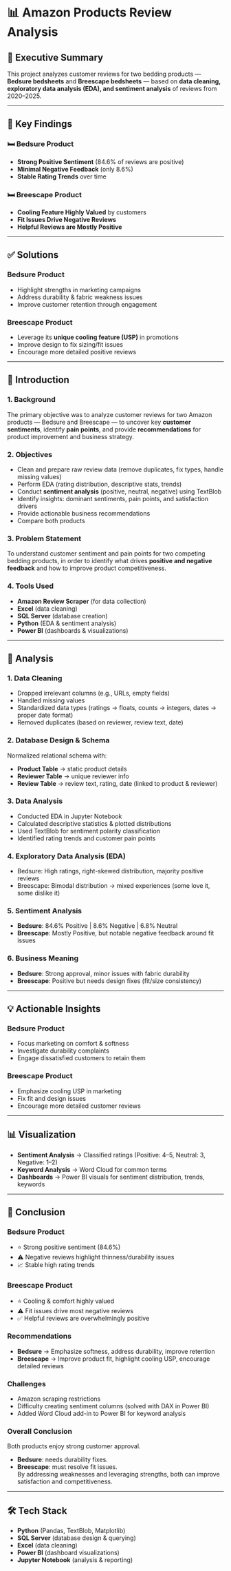 # 📊 Amazon Products Review Analysis  

## 🎯 Executive Summary  
This project analyzes customer reviews for two bedding products — **Bedsure bedsheets** and **Breescape bedsheets** — based on **data cleaning, exploratory data analysis (EDA), and sentiment analysis** of reviews from 2020–2025.  

---

## 📌 Key Findings  

### 🛏 Bedsure Product  
- **Strong Positive Sentiment** (84.6% of reviews are positive)  
- **Minimal Negative Feedback** (only 8.6%)  
- **Stable Rating Trends** over time  

### 🛏 Breescape Product  
- **Cooling Feature Highly Valued** by customers  
- **Fit Issues Drive Negative Reviews**  
- **Helpful Reviews are Mostly Positive**  

---

## ✅ Solutions  

### Bedsure Product  
- Highlight strengths in marketing campaigns  
- Address durability & fabric weakness issues  
- Improve customer retention through engagement  

### Breescape Product  
- Leverage its **unique cooling feature (USP)** in promotions  
- Improve design to fix sizing/fit issues  
- Encourage more detailed positive reviews  

---

## 📖 Introduction  

### 1. Background  
The primary objective was to analyze customer reviews for two Amazon products — Bedsure and Breescape — to uncover key **customer sentiments**, identify **pain points**, and provide **recommendations** for product improvement and business strategy.  

### 2. Objectives  
- Clean and prepare raw review data (remove duplicates, fix types, handle missing values)  
- Perform EDA (rating distribution, descriptive stats, trends)  
- Conduct **sentiment analysis** (positive, neutral, negative) using TextBlob  
- Identify insights: dominant sentiments, pain points, and satisfaction drivers  
- Provide actionable business recommendations  
- Compare both products  

### 3. Problem Statement  
To understand customer sentiment and pain points for two competing bedding products, in order to identify what drives **positive and negative feedback** and how to improve product competitiveness.  

### 4. Tools Used  
- **Amazon Review Scraper** (for data collection)  
- **Excel** (data cleaning)  
- **SQL Server** (database creation)  
- **Python** (EDA & sentiment analysis)  
- **Power BI** (dashboards & visualizations)  

---

## 🔎 Analysis  

### 1. Data Cleaning  
- Dropped irrelevant columns (e.g., URLs, empty fields)  
- Handled missing values  
- Standardized data types (ratings → floats, counts → integers, dates → proper date format)  
- Removed duplicates (based on reviewer, review text, date)  

### 2. Database Design & Schema  
Normalized relational schema with:  
- **Product Table** → static product details  
- **Reviewer Table** → unique reviewer info  
- **Review Table** → review text, rating, date (linked to product & reviewer)  

### 3. Data Analysis  
- Conducted EDA in Jupyter Notebook  
- Calculated descriptive statistics & plotted distributions  
- Used TextBlob for sentiment polarity classification  
- Identified rating trends and customer pain points  

### 4. Exploratory Data Analysis (EDA)  
- Bedsure: High ratings, right-skewed distribution, majority positive reviews  
- Breescape: Bimodal distribution → mixed experiences (some love it, some dislike it)  

### 5. Sentiment Analysis  
- **Bedsure**: 84.6% Positive | 8.6% Negative | 6.8% Neutral  
- **Breescape**: Mostly Positive, but notable negative feedback around fit issues  

### 6. Business Meaning  
- **Bedsure**: Strong approval, minor issues with fabric durability  
- **Breescape**: Positive but needs design fixes (fit/size consistency)  

---

## 💡 Actionable Insights  

### Bedsure Product  
- Focus marketing on comfort & softness  
- Investigate durability complaints  
- Engage dissatisfied customers to retain them  

### Breescape Product  
- Emphasize cooling USP in marketing  
- Fix fit and design issues  
- Encourage more detailed customer reviews  

---

## 📊 Visualization  

- **Sentiment Analysis** → Classified ratings (Positive: 4–5, Neutral: 3, Negative: 1–2)  
- **Keyword Analysis** → Word Cloud for common terms  
- **Dashboards** → Power BI visuals for sentiment distribution, trends, keywords  

---

## 📝 Conclusion  

### Bedsure Product  
- ⭐ Strong positive sentiment (84.6%)  
- ⚠️ Negative reviews highlight thinness/durability issues  
- 📈 Stable high rating trends  

### Breescape Product  
- ⭐ Cooling & comfort highly valued  
- ⚠️ Fit issues drive most negative reviews  
- ✅ Helpful reviews are overwhelmingly positive  

### Recommendations  
- **Bedsure** → Emphasize softness, address durability, improve retention  
- **Breescape** → Improve product fit, highlight cooling USP, encourage detailed reviews  

### Challenges  
- Amazon scraping restrictions  
- Difficulty creating sentiment columns (solved with DAX in Power BI)  
- Added Word Cloud add-in to Power BI for keyword analysis  

### Overall Conclusion  
Both products enjoy strong customer approval.  
- **Bedsure**: needs durability fixes.  
- **Breescape**: must resolve fit issues.  
By addressing weaknesses and leveraging strengths, both can improve satisfaction and competitiveness.  

---

## 🛠️ Tech Stack  
- **Python** (Pandas, TextBlob, Matplotlib)  
- **SQL Server** (database design & querying)  
- **Excel** (data cleaning)  
- **Power BI** (dashboard visualizations)  
- **Jupyter Notebook** (analysis & reporting)  
